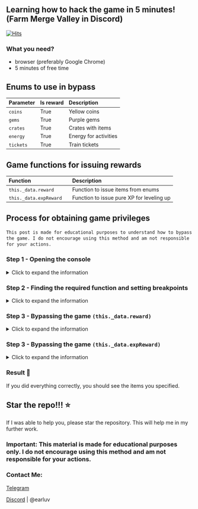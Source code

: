## Learning how to hack the game in 5 minutes! (Farm Merge Valley in Discord)
[![Hits](https://hits.sh/github.com/earluv/discord-farm-merge-valley-hack.svg)](https://hits.sh/github.com/earluv/discord-farm-merge-valley-hack/)

### What you need?
- browser (preferably Google Chrome)
- 5 minutes of free time 


## Enums to use in bypass

| Parameter |   Is reward   | Description                |
| :-------- | :------- | :------------------------- |
| `coins` | True | Yellow coins |
| `gems` | True | Purple gems |
| `crates` | True | Crates with items |
| `energy` | True | Energy for activities |
| `tickets` | True | Train tickets |

## Game functions for issuing rewards

| Function |    | Description                               |
| :-------- | :----- |:------------------------------------------|
| `this._data.reward`      | | Function to issue items from enums        |
| `this._data.expReward`      | | Function to issue pure XP for leveling up |

## Process for obtaining game privileges
```
This post is made for educational purposes to understand how to bypass the game. I do not encourage using this method and am not responsible for your actions.
```

### Step 1 - Opening the console
<details>
  <summary>Click to expand the information</summary>

1) Join any voice channel and start the activity
2) Open the browser console `(F12, Ctrl+Shift+I or Cmd+Opt+I)`
3) Go to the `Source` tab
4) Find the folder `appid.discordsays.com` and open it
   ![find](images\1_1.jpg)

</details>

### Step 2 - Finding the required function and setting breakpoints 
<details>
  <summary>Click to expand the information</summary>

1) Find the file `main.js` and open it

   ![find](images\2_1.png)
2) Press `Ctrl+F` and search for `this._data.reward` if you need to issue items, or `this._data.expReward` if you need to issue XP

   ![find](images\2_2.png)

3) Click to the left on the gray line to place a breakpoint

   ![find](images\2_3.png)

</details>

### Step 3 - Bypassing the game `(this._data.reward)`
<details>
  <summary>Click to expand the information</summary>

1) Find any resource on the map (coin, gem, crate, energy, ticket)

   ![find](images\3_1.png)
2) Click on it and you will see information in the `Scope` window
   ![find](images\3_2.jpg)
4) Click on the triangles where it says `this` and go to `reward`
   ![find](images\3_3.jpg)
5) ^ In the `amount` field, enter the value you want to issue, and in the `key` field, enter the resource name as indicated in the table above
6) Press 1 and then 2 in sequence
   ![find](images\3_4.jpg)
7) Watch as the items start being issued

   ![find](images\3_5.jpg)
</details>

### Step 3 - Bypassing the game `(this._data.expReward)`
<details>
  <summary>Click to expand the information</summary>

1) Merged 3 objects on the map

   ![find](images\3_6.jpg)
2) Click on it and you will see information in the `Scope` window
   
   ![find](images\3_2.jpg)
4) Click on the triangles where it says `this` and go to `_data`

   ![find](images\3_8.jpg)
5) ^ In the `expReward` field
6) Press 1 and then 2 in sequence
   ![find](images\3_4.jpg)
7) Watch as the items start being issued

   ![find](images\3_9.jpg)
</details>

### Result 🎉

If you did everything correctly, you should see the items you specified.

## Star the repo!!! ⭐

If I was able to help you, please star the repository. This will help me in my further work.

<h3> Important: This material is made for educational purposes only. I do not encourage using this method and am not responsible for your actions. </h3>

### Contact Me:

[Telegram](https://t.me/earluv_dev)

[Discord](https://discord.com/users/211148434273468426) | @earluv

